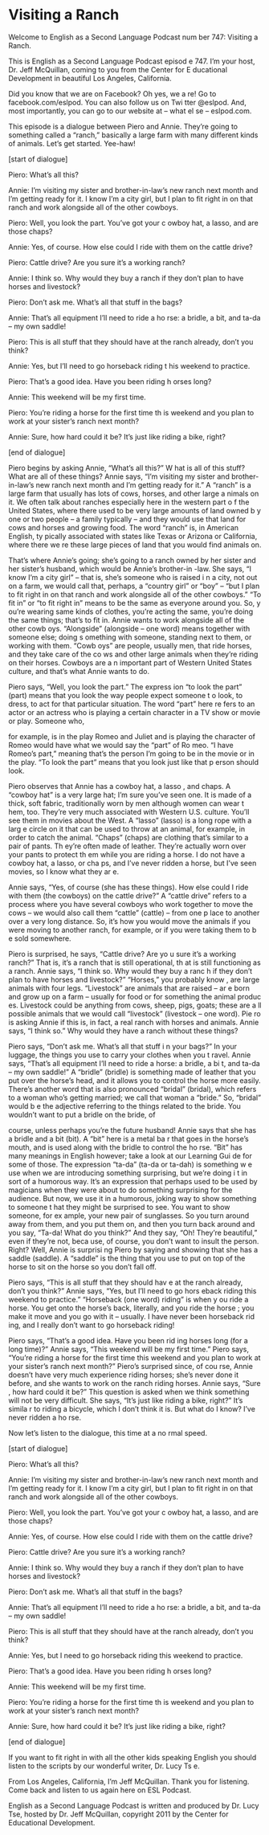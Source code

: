 # Visiting a Ranch

Welcome to English as a Second Language Podcast num ber 747: Visiting a Ranch.

This is English as a Second Language Podcast episod e 747.  I’m your host, Dr. Jeff McQuillan, coming to you from the Center for E ducational Development in beautiful Los Angeles, California.

Did you know that we are on Facebook?  Oh yes, we a re!  Go to facebook.com/eslpod.  You can also follow us on Twi tter @eslpod.  And, most importantly, you can go to our website at – what el se – eslpod.com.

This episode is a dialogue between Piero and Annie.   They’re going to something called a “ranch,” basically a large farm with many different kinds of animals.  Let’s get started.  Yee-haw!

[start of dialogue]

Piero:  What’s all this?

Annie:  I’m visiting my sister and brother-in-law’s  new ranch next month and I’m getting ready for it.  I know I’m a city girl, but I plan to fit right in on that ranch and work alongside all of the other cowboys.

Piero:  Well, you look the part.  You’ve got your c owboy hat, a lasso, and are those chaps?

Annie:  Yes, of course.  How else could I ride with  them on the cattle drive?

Piero:  Cattle drive?  Are you sure it’s a working ranch?

Annie:  I think so.  Why would they buy a ranch if they don’t plan to have horses and livestock?

Piero:  Don’t ask me.  What’s all that stuff in the  bags?

Annie:  That’s all equipment I’ll need to ride a ho rse: a bridle, a bit, and ta-da – my own saddle!

Piero:  This is all stuff that they should have at the ranch already, don’t you think?

Annie:  Yes, but I’ll need to go horseback riding t his weekend to practice.

Piero:  That’s a good idea.  Have you been riding h orses long?

Annie:  This weekend will be my first time.

Piero:  You’re riding a horse for the first time th is weekend and you plan to work at your sister’s ranch next month?

Annie:  Sure, how hard could it be?  It’s just like  riding a bike, right?

[end of dialogue]

Piero begins by asking Annie, “What’s all this?”  W hat is all of this stuff?  What are all of these things?  Annie says, “I’m visiting  my sister and brother-in-law’s new ranch next month and I’m getting ready for it.”   A “ranch” is a large farm that usually has lots of cows, horses, and other large a nimals on it.  We often talk about ranches especially here in the western part o f the United States, where there used to be very large amounts of land owned b y one or two people – a family typically – and they would use that land for  cows and horses and growing food.  The word “ranch” is, in American English, ty pically associated with states like Texas or Arizona or California, where there we re these large pieces of land that you would find animals on.

That’s where Annie’s going; she’s going to a ranch owned by her sister and her sister’s husband, which would be Annie’s brother-in -law.  She says, “I know I’m a city girl” – that is, she’s someone who is raised i n a city, not out on a farm, we would call that, perhaps, a “country girl” or “boy”  – “but I plan to fit right in on that ranch and work alongside all of the other cowboys.”   “To fit in” or “to fit right in” means to be the same as everyone around you.  So, y ou’re wearing same kinds of clothes, you’re acting the same, you’re doing the same things; that’s to fit in. Annie wants to work alongside all of the other cowb oys.  “Alongside” (alongside – one word) means together with someone else; doing s omething with someone, standing next to them, or working with them.  “Cowb oys” are people, usually men, that ride horses, and they take care of the co ws and other large animals when they’re riding on their horses.  Cowboys are a n important part of Western United States culture, and that’s what Annie wants to do.

Piero says, “Well, you look the part.”  The express ion “to look the part” (part) means that you look the way people expect someone t o look, to dress, to act for that particular situation.  The word “part” here re fers to an actor or an actress who is playing a certain character in a TV show or movie or play.  Someone who,

for example, is in the play Romeo and Juliet  and is playing the character of Romeo would have what we would say the “part” of Ro meo.  “I have Romeo’s part,” meaning that’s the person I’m going to be in  the movie or in the play.  “To look the part” means that you look just like that p erson should look.

Piero observes that Annie has a cowboy hat, a lasso , and chaps.  A “cowboy hat” is a very large hat; I’m sure you’ve seen one.  It is made of a thick, soft fabric, traditionally worn by men although women can wear t hem, too.  They’re very much associated with Western U.S. culture.  You’ll see them in movies about the West.  A “lasso” (lasso) is a long rope with a larg e circle on it that can be used to throw at an animal, for example, in order to catch the animal.  “Chaps” (chaps) are clothing that’s similar to a pair of pants.  Th ey’re often made of leather. They’re actually worn over your pants to protect th em while you are riding a horse.  I do not have a cowboy hat, a lasso, or cha ps, and I’ve never ridden a horse, but I’ve seen movies, so I know what they ar e.

Annie says, “Yes, of course (she has these things).   How else could I ride with them (the cowboys) on the cattle drive?”  A “cattle  drive” refers to a process where you have several cowboys who work together to  move the cows – we would also call them “cattle” (cattle) – from one p lace to another over a very long distance.  So, it’s how you would move the animals if you were moving to another ranch, for example, or if you were taking them to b e sold somewhere.

Piero is surprised, he says, “Cattle drive?  Are yo u sure it’s a working ranch?” That is, it’s a ranch that is still operational, th at is still functioning as a ranch. Annie says, “I think so.  Why would they buy a ranc h if they don’t plan to have horses and livestock?”  “Horses,” you probably know , are large animals with four legs.  “Livestock” are animals that are raised – ar e born and grow up on a farm – usually for food or for something the animal produc es.  Livestock could be anything from cows, sheep, pigs, goats; these are a ll possible animals that we would call “livestock” (livestock – one word).  Pie ro is asking Annie if this is, in fact, a real ranch with horses and animals.  Annie says, “I think so.”  Why would they have a ranch without these things?

Piero says, “Don’t ask me.  What’s all that stuff i n your bags?”  In your luggage, the things you use to carry your clothes when you t ravel.  Annie says, “That’s all equipment I’ll need to ride a horse: a bridle, a bi t, and ta-da – my own saddle!”  A “bridle” (bridle) is something made of leather that  you put over the horse’s head, and it allows you to control the horse more easily.   There’s another word that is also pronounced “bridal” (bridal), which refers to a woman who’s getting married; we call that woman a “bride.”  So, “bridal” would b e the adjective referring to the things related to the bride.  You wouldn’t want to put a bridle on the bride, of

course, unless perhaps you’re the future husband!  Annie says that she has a bridle and a bit (bit).  A “bit” here is a metal ba r that goes in the horse’s mouth, and is used along with the bridle to control the ho rse.  “Bit” has many meanings in English however; take a look at our Learning Gui de for some of those.  The expression “ta-da” (ta-da or ta-dah) is something w e use when we are introducing something surprising, but we’re doing i t in sort of a humorous way. It’s an expression that perhaps used to be used by magicians when they were about to do something surprising for the audience.  But now, we use it in a humorous, joking way to show something to someone t hat they might be surprised to see.  You want to show someone, for ex ample, your new pair of sunglasses.  So you turn around away from them, and  you put them on, and then you turn back around and you say, “Ta-da!  What do you think?”  And they say, “Oh!  They’re beautiful,” even if they’re not, beca use, of course, you don’t want to insult the person.  Right?  Well, Annie is surprisi ng Piero by saying and showing that she has a saddle (saddle).  A “saddle” is the thing that you use to put on top of the horse to sit on the horse so you don’t fall off.

Piero says, “This is all stuff that they should hav e at the ranch already, don’t you think?”  Annie says, “Yes, but I’ll need to go hors eback riding this weekend to practice.”  “Horseback (one word) riding” is when y ou ride a horse.  You get onto the horse’s back, literally, and you ride the horse ; you make it move and you go with it – usually.  I have never been horseback rid ing, and I really don’t want to go horseback riding!

Piero says, “That’s a good idea.  Have you been rid ing horses long (for a long time)?”  Annie says, “This weekend will be my first  time.”  Piero says, “You’re riding a horse for the first time this weekend and you plan to work at your sister’s ranch next month?”  Piero’s surprised since, of cou rse, Annie doesn’t have very much experience riding horses; she’s never done it before, and she wants to work on the ranch riding horses.  Annie says, “Sure , how hard could it be?”  This question is asked when we think something will not be very difficult.  She says, “It’s just like riding a bike, right?”  It’s simila r to riding a bicycle, which I don’t think it is.  But what do I know?  I’ve never ridden a ho rse.

Now let’s listen to the dialogue, this time at a no rmal speed.

[start of dialogue]

Piero:  What’s all this?

Annie:  I’m visiting my sister and brother-in-law’s  new ranch next month and I’m getting ready for it.  I know I’m a city girl, but I plan to fit right in on that ranch and work alongside all of the other cowboys.

Piero:  Well, you look the part.  You’ve got your c owboy hat, a lasso, and are those chaps?

Annie:  Yes, of course.  How else could I ride with  them on the cattle drive?

Piero:  Cattle drive?  Are you sure it’s a working ranch?

Annie:  I think so.  Why would they buy a ranch if they don’t plan to have horses and livestock?

Piero:  Don’t ask me.  What’s all that stuff in the  bags?

Annie:  That’s all equipment I’ll need to ride a ho rse: a bridle, a bit, and ta-da – my own saddle!

Piero:  This is all stuff that they should have at the ranch already, don’t you think?

Annie:  Yes, but I need to go horseback riding this  weekend to practice.

Piero:  That’s a good idea.  Have you been riding h orses long?

Annie:  This weekend will be my first time.

Piero:  You’re riding a horse for the first time th is weekend and you plan to work at your sister’s ranch next month?

Annie:  Sure, how hard could it be?  It’s just like  riding a bike, right?

[end of dialogue]

If you want to fit right in with all the other kids  speaking English you should listen to the scripts by our wonderful writer, Dr. Lucy Ts e.

From Los Angeles, California, I’m Jeff McQuillan.  Thank you for listening.  Come back and listen to us again here on ESL Podcast.

 English as a Second Language Podcast is written and  produced by Dr. Lucy Tse, hosted by Dr. Jeff McQuillan, copyright 2011 by the  Center for Educational Development.

